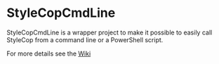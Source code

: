 # StyleCopCmdLine
StyleCopCmdLine is a wrapper project to make it possible to easily call StyleCop from a command line or a PowerShell script.

For more details see the [Wiki](https://github.com/rfennell/StyleCopCmdLine/wiki)

